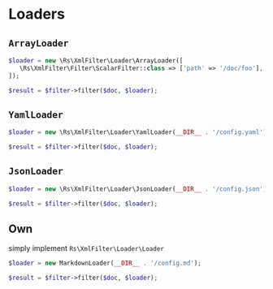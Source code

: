 # Loaders

## `ArrayLoader`

```php
$loader = new \Rs\XmlFilter\Loader\ArrayLoader([
   \Rs\XmlFilter\Filter\ScalarFilter::class => ['path' => '/doc/foo'],
]);

$result = $filter->filter($doc, $loader);
```

## `YamlLoader`

```php
$loader = new \Rs\XmlFilter\Loader\YamlLoader(__DIR__ . '/config.yaml');

$result = $filter->filter($doc, $loader);
```

## `JsonLoader`

```php
$loader = new \Rs\XmlFilter\Loader\JsonLoader(__DIR__ . '/config.json');

$result = $filter->filter($doc, $loader);
```

## Own

simply implement `Rs\XmlFilter\Loader\Loader`

```php
$loader = new MarkdownLoader(__DIR__ . '/config.md');

$result = $filter->filter($doc, $loader);
```
